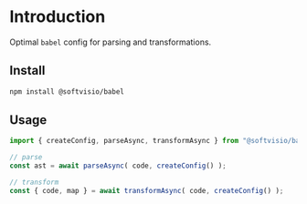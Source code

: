# Introduction

Optimal `babel` config for parsing and transformations.

## Install

```sh
npm install @softvisio/babel
```

## Usage

```javascript
import { createConfig, parseAsync, transformAsync } from "@softvisio/babel";

// parse
const ast = await parseAsync( code, createConfig() );

// transform
const { code, map } = await transformAsync( code, createConfig() );
```

